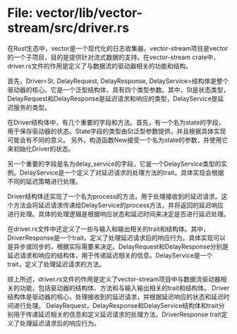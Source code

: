 # File: vector/lib/vector-stream/src/driver.rs

在Rust生态中，vector是一个现代化的日志收集器。vector-stream项目是vector的一个子项目，目的是提供针对流式数据的支持。在vector-stream crate中，driver.rs文件的作用是定义了与数据流的驱动器相关的功能和结构。

首先，Driver<St, DelayRequest, DelayResponse, DelayService>结构体是整个驱动器的核心。它是一个泛型结构体，具有四个类型参数。其中，St是状态类型，DelayRequest和DelayResponse是延迟请求和响应的类型，DelayService是延迟服务的类型。

在Driver结构体中，有几个重要的字段和方法。首先，有一个名为state的字段，用于保存驱动器的状态。State字段的类型由St泛型参数提供，并且根据具体实现可能会有不同的意义。
另外，构造函数New接受一个名为state的参数，并使用它来初始化Driver的状态。

另一个重要的字段是名为delay_service的字段，它是一个DelayService类型的实例。DelayService是一个定义了对延迟请求的处理方法的trait。具体实现会根据不同的延迟策略进行处理。

Driver结构体还实现了一个名为process的方法，用于处理接收到的延迟请求。这个方法会将延迟请求传递给DelayService的process方法，并将返回的延迟响应进行处理。具体的处理逻辑是根据响应状态和延迟时间来决定是否进行延迟处理。

在driver.rs文件中还定义了一些与输入和输出相关的trait和结构体。其中，DriverResponse是一个trait，定义了处理延迟请求后的响应行为。具体实现可以是异步或同步的，根据实际需要来决定。DelayRequest和DelayResponse分别是延迟请求和响应的结构体，用于传递延迟相关的信息。DelayService是一个trait，定义了处理延迟请求的方法。

综上所述，driver.rs文件的作用是定义了vector-stream项目中与数据流驱动器相关的功能，包括驱动器的结构体、方法和与输入输出相关的trait和结构体。 Driver结构体是驱动器的核心，处理接收到的延迟请求，并根据延迟响应的状态和延迟时间进行处理。 DelayRequest，DelayResponse和DelayService结构体和trait分别用于传递延迟相关的信息和定义延迟请求的处理方法。DriverResponse trait定义了处理延迟请求后的响应行为。

